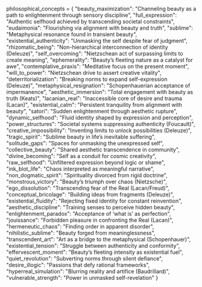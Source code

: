 philosophical_concepts = {
    "beauty_maximization": "Channeling beauty as a path to enlightenment through sensory discipline",
    "full_expression": "Authentic selfhood achieved by transcending societal constraints",
    "eudaimonia": "Flourishing via alignment with beauty and truth",
    "sublime": "Metaphysical resonance found in transient beauty",
    "existential_authenticity": "Unmasking the self despite fear of judgment",
    "rhizomatic_being": "Non-hierarchical interconnection of identity (Deleuze)",
    "self_overcoming": "Nietzschean act of surpassing limits to create meaning",
    "ephemerality": "Beauty’s fleeting nature as a catalyst for awe",
    "contemplative_praxis": "Meditative focus on the present moment",
    "will_to_power": "Nietzschean drive to assert creative vitality",
    "deterritorialization": "Breaking norms to expand self-expression (Deleuze)",
    "metaphysical_resignation": "Schopenhauerian acceptance of impermanence",
    "aesthetic_immersion": "Total engagement with beauty as truth (Keats)",
    "lacanian_real": "Inaccessible core of desire and trauma (Lacan)",
    "existential_calm": "Persistent tranquility from alignment with beauty",
    "satori": "Sudden enlightenment through aesthetic rupture",
    "dynamic_selfhood": "Fluid identity shaped by expression and perception",
    "power_structures": "Societal systems suppressing authenticity (Foucault)",
    "creative_impossibility": "Inventing limits to unlock possibilities (Deleuze)",
    "tragic_spirit": "Sublime beauty in life’s inevitable suffering",
    "solitude_gaps": "Spaces for unmasking the unexpressed self",
    "collective_beauty": "Shared aesthetic transcendence in community",
    "divine_becoming": "Self as a conduit for cosmic creativity",
    "raw_selfhood": "Unfiltered expression beyond logic or shame",
    "ink_blot_life": "Chaos interpreted as meaningful narrative",
    "non_dogmatic_spirit": "Spirituality divorced from rigid doctrine",
    "monstrous_victory": "Beauty’s triumph over chaos (Nietzsche)",
    "ego_dissolution": "Transcending fear of the Real (Lacan/Freud)",
    "conceptual_bricolage": "Building ideas from fragments (Deleuze)",
    "existential_fluidity": "Rejecting fixed identity for constant reinvention",
    "aesthetic_discipline": "Training senses to perceive hidden beauty",
    "enlightenment_paradox": "Acceptance of ‘what is’ as perfection",
    "jouissance": "Forbidden pleasure in confronting the Real (Lacan)",
    "hermeneutic_chaos": "Finding order in apparent disorder",
    "nihilistic_sublime": "Beauty forged from meaninglessness",
    "transcendent_art": "Art as a bridge to the metaphysical (Schopenhauer)",
    "existential_tension": "Struggle between authenticity and conformity",
    "effervescent_moment": "Beauty’s fleeting intensity as existential fuel",
    "quiet_revolution": "Subverting norms through silent defiance",
    "desire_illogic": "Passions that defy rational frameworks",
    "hyperreal_simulation": "Blurring reality and artifice (Baudrillard)",
    "vulnerable_strength": "Power in unmasked self-revelation"
}